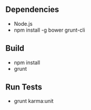 ## Dependencies
* Node.js
* npm install -g bower grunt-cli

## Build
* npm install
* grunt

## Run Tests
* grunt karma:unit

